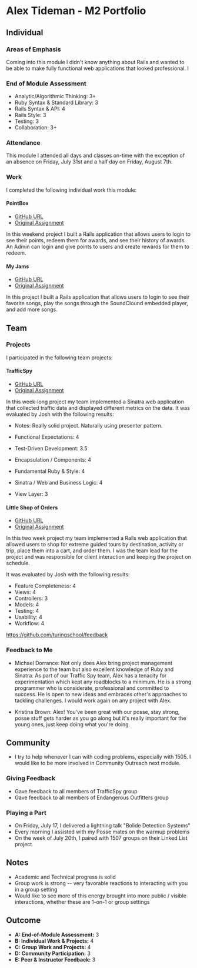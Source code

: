 # Alex Tideman - M2 Portfolio

## Individual

### Areas of Emphasis

Coming into this module I didn't know anything about Rails and wanted to be able to make
fully functional web applications that looked professional. I

### End of Module Assessment

* Analytic/Algorithmic Thinking: 3+
* Ruby Syntax & Standard Library: 3
* Rails Syntax & API: 4
* Rails Style: 3
* Testing: 3
* Collaboration: 3+

### Attendance

This module I attended all days and classes on-time with the exception of an
absence on Friday, July 31st and a half day on Friday, August 7th.

### Work

I completed the following individual work this module:

#### PointBox

* [GitHub URL](https://github.com/Alex-Tideman/pointBox)
* [Original Assignment](https://github.com/turingschool/challenges/blob/master/rails-mini-project.markdown)

In this weekend project I built a Rails application that allows users to login to see their points,
redeem them for awards, and see their history of awards. An Admin can login and give points to users and
create rewards for them to redeem.

#### My Jams

* [GitHub URL](https://github.com/Alex-Tideman/my_jams)
* [Original Assignment](https://github.com/turingschool/challenges/my-jams.markdown)

In this project I built a Rails application that allows users to login to see their favorite songs, play
the songs through the SoundClound embedded player, and add more songs.

## Team

### Projects

I participated in the following team projects:

#### TrafficSpy

* [GitHub URL](https://github.com/imwithsam/traffic-spy)
* [Original Assignment](http://github.com/turingschool/challenges/traffic_spy.markdown)

In this week-long project my team implemented a Sinatra web application that collected traffic data
and displayed different metrics on the data. It was evaluated by Josh with the following results:

* Notes: Really solid project. Naturally using presenter pattern.

* Functional Expectations: 4
* Test-Driven Development: 3.5
* Encapsulation / Components: 4
* Fundamental Ruby & Style: 4
* Sinatra / Web and Business Logic: 4
* View Layer: 3

#### Little Shop of Orders

* [GitHub URL](https://github.com/Alex-Tideman/endangerous_outfitters)
* [Original Assignment](https://github.com/turingschool/curriculum/blob/master/source/projects/little_shop.markdown)

In this two week project my team implemented a Rails web application that allowed users to shop for
extreme guided tours by destination, activity or trip, place them into a cart, and order them.
I was the team lead for the project and was responsible for client interaction and keeping the project on schedule.

It was evaluated by Josh with the following results:

* Feature Completeness: 4
* Views: 4
* Controllers: 3
* Models: 4
* Testing: 4
* Usability: 4
* Workflow: 4

https://github.com/turingschool/feedback

### Feedback to Me

* Michael Dorrance: Not only does Alex bring project management experience to the team but also excellent knowledge of Ruby and Sinatra.
  As part of our Traffic Spy team, Alex has a tenacity for experimentation which kept any roadblocks to a minimum.
  He is a strong programmer who is considerate, professional and committed to success. He is open to new ideas and embraces other's approaches to tackling challenges.
  I would work again on any project with Alex.

* Kristina Brown: Alex! You've been great with our posse, stay strong, posse stuff gets harder as you go along but it's really important for the young ones, just keep doing what you're doing.


## Community

* I try to help whenever I can with coding problems, especially with 1505. I would like to be more involved in Community Outreach next module.

### Giving Feedback

* Gave feedback to all members of TrafficSpy group
* Gave feedback to all members of Endangerous Outfitters group

### Playing a Part

* On Friday, July 17, I delivered a lightning talk "Bolide Detection Systems"
* Every morning I assisted with my Posse mates on the warmup problems
* On the week of July 20th, I paired with 1507 groups on their Linked List project


## Notes

* Academic and Technical progress is solid
* Group work is strong -- very favorable reactions to interacting with
you in a group setting
* Would like to see more of this energy brought into more public / visible
interactions, whether these are 1-on-1 or group settings

## Outcome

* __A: End-of-Module Assessment:__ 3
* __B: Individual Work & Projects:__ 4
* __C: Group Work and Projects:__ 4
* __D: Community Participation:__  3
* __E: Peer & Instructor Feedback:__ 3


